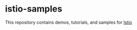 # istio-samples

This repository contains demos, tutorials, and samples for [Istio](https://istio.io/)